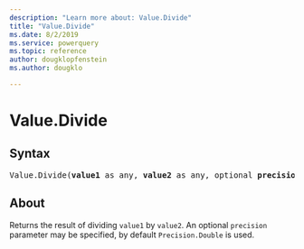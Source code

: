 ```yaml
---
description: "Learn more about: Value.Divide"
title: "Value.Divide"
ms.date: 8/2/2019
ms.service: powerquery
ms.topic: reference
author: dougklopfenstein
ms.author: dougklo

---
```

# Value.Divide

## Syntax

<pre>
Value.Divide(<b>value1</b> as any, <b>value2</b> as any, optional <b>precision</b> as nullable number) as any
</pre> 
  
## About  
Returns the result of dividing `value1` by `value2`. An optional `precision` parameter may be specified, by default `Precision.Double` is used.
